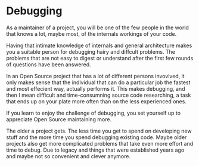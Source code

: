 # Debugging

As a maintainer of a project, you will be one of the few people in the world
that knows a lot, maybe most, of the internals workings of your code.

Having that intimate knowledge of internals and general architecture makes you
a suitable person for debugging hairy and diffcult problems. The problems that
are not easy to digest or understand after the first few rounds of questions
have been answered.

In an Open Source project that has a lot of different persons invovlved, it
only makes sense that the individual that can do a particular job the fastest
and most effecient way, actually performs it. This makes debugging, and then I
mean difficult and time-consumning source code researching, a task that ends
up on your plate more often than on the less experienced ones.

If you learn to enjoy the challenge of debugging, you set yourself up to
appreciate Open Source maintaining more.

The older a project gets. The less time you get to spend on developing new
stuff and the more time you spend debugging existing code. Maybe older
projects also get more complicated problems that take even more effort and
time to debug. Due to legacy and things that were established years ago and
maybe not so convenient and clever anymore.

